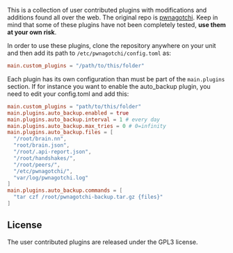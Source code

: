 This is a collection of user contributed plugins with modifications and additions found all over the web. The original repo is [pwnagotchi](https://github.com/evilsocket/pwnagotchi). Keep in mind that some of these plugins have not been 
completely tested, **use them at your own risk**.

In order to use these plugins, clone the repository anywhere on your unit and then add its path to `/etc/pwnagotchi/config.toml` as:

```toml
main.custom_plugins = "/path/to/this/folder"
```

Each plugin has its own configuration than must be part of the `main.plugins` section. If for instance you want to enable
the auto_backup plugin, you need to edit your config.toml and add this:

```toml
main.custom_plugins = "path/to/this/folder"
main.plugins.auto_backup.enabled = true
main.plugins.auto_backup.interval = 1 # every day
main.plugins.auto_backup.max_tries = 0 # 0=infinity
main.plugins.auto_backup.files = [
  "/root/brain.nn",
  "root/brain.json",
  "/root/.api-report.json",
  "/root/handshakes/",
  "/root/peers/",
  "/etc/pwnagotchi/",
  "var/log/pwnagotchi.log"
]
main.plugins.auto_backup.commands = [
  "tar czf /root/pwnagotchi-backup.tar.gz {files}"
]
```

## License

The user contributed plugins are released under the GPL3 license.
